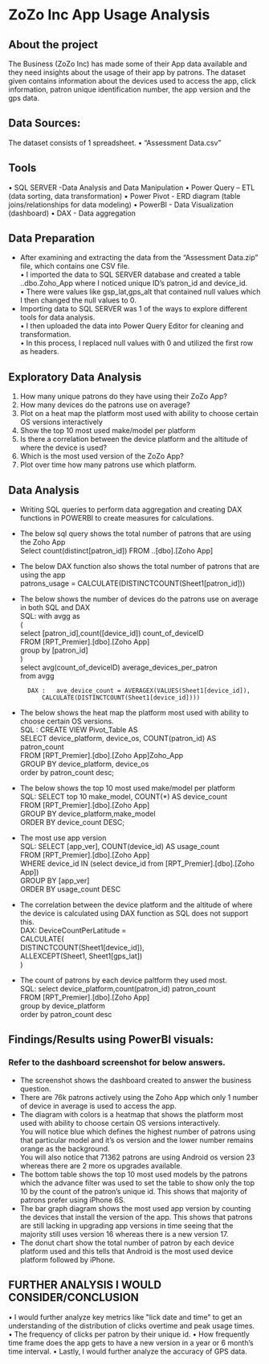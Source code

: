 # ZoZo Inc App Usage Analysis
## About the project
The Business (ZoZo Inc) has made some of their App data available and they need insights about the usage of their app by patrons. 
The dataset given contains information about the devices used to access the app, click information, patron unique identification number, the app version and the gps data.

## Data Sources:
The dataset consists of 1 spreadsheet. 
•	“Assessment Data.csv”
## Tools
  •	SQL SERVER -Data Analysis and Data Manipulation
  •	Power Query – ETL (data sorting, data transformation)
  •	Power Pivot - ERD diagram (table joins/relationships for data modeling)
  •	PowerBI - Data Visualization (dashboard)
  •	DAX - Data aggregation

## Data Preparation
- After examining and extracting the data from the “Assessment Data.zip” file, which contains one CSV file.                                   
 •	I imported the data to SQL SERVER database and created a table ..dbo.Zoho_App where I noticed unique ID’s patron_id and device_id.                                  
 •	There were values like gsp_lat,gps_alt that contained null values which I then changed the null values to 0.                                                                
- Importing data to SQL SERVER was 1 of the ways to explore different tools for data analysis.                                                                                      
 •	I then uploaded the data into Power Query Editor for cleaning and transformation.                                                                                                                                
 •	In this process, I replaced null values with 0 and utilized the first row as headers.

## Exploratory Data Analysis
  1.	How many unique patrons do they have using their ZoZo App? 
  2.	How many devices do the patrons use on average? 
  3.	Plot on a heat map the platform most used with ability to choose certain OS versions interactively
  4.	Show the top 10 most used make/model per platform
  5.	Is there a correlation between the device platform and the altitude of where the device is used?
  6.	Which is the most used version of the ZoZo App? 
  7.	Plot over time how many patrons use which platform.

## Data Analysis
- Writing SQL queries to perform data aggregation and creating DAX functions in POWERBI to create measures for calculations.                           
- The below sql query shows the total number of patrons that are using the Zoho App                            
    Select count(distinct[patron_id]) FROM ..[dbo].[Zoho App]                                              
- The below DAX function also shows the total number of patrons that are using the app                          
    patrons_usage = CALCULATE(DISTINCTCOUNT(Sheet1[patron_id]))                                                  
- The below shows the number of devices do the patrons use on average in both SQL and DAX                             
    SQL:  with avgg as                                                         
       (                               
 				select [patron_id],count([device_id]) count_of_deviceID                  
         FROM [RPT_Premier].[dbo].[Zoho App]                  
 				 group by [patron_id]                  
      )                            
    select avg(count_of_deviceID) average_devices_per_patron                
    from avgg
                                             
		DAX : 	ave_device_count = AVERAGEX(VALUES(Sheet1[device_id]),                                     
            CALCULATE(DISTINCTCOUNT(Sheet1[device_id])))                                                
- The below shows the heat map the platform most used with ability to choose certain OS versions.                       
    SQL : 	CREATE VIEW Pivot_Table AS                            
            SELECT device_platform, device_os, COUNT(patron_id) AS patron_count               
            FROM [RPT_Premier].[dbo].[Zoho App]Zoho_App                       
            GROUP BY device_platform, device_os                        
            order by patron_count desc;                                          
- The below shows the top 10 most used make/model per platform                         
    SQL: SELECT top 10 make_model, COUNT(*) AS device_count                             
          FROM [RPT_Premier].[dbo].[Zoho App]                                         
          GROUP BY device_platform,make_model                                                       
          ORDER BY device_count DESC;                                                   

- The most use app version                                                                
    SQL: SELECT [app_ver], COUNT(device_id) AS usage_count                                                              
          FROM [RPT_Premier].[dbo].[Zoho App]                                                                         
          WHERE device_id IN (select device_id from [RPT_Premier].[dbo].[Zoho App])                                                                            
          GROUP BY [app_ver]                                                                         
          ORDER BY usage_count DESC                                                                                                         

- The correlation between the device platform and the altitude of where the device is calculated using DAX function as SQL does not support this.                                          
      DAX:  DeviceCountPerLatitude =                                                                                    
            CALCULATE(                                                                             
   				       DISTINCTCOUNT(Sheet1[device_id]),                                                         
    					    ALLEXCEPT(Sheet1, Sheet1[gps_lat])                                                                                
              )                                                                                                          
- The count of patrons by each device paltform they used most.                                                                                      
  SQL: select device_platform,count(patron_id) patron_count                                                                                
        FROM [RPT_Premier].[dbo].[Zoho App]                                                                                
        group by device_platform                                                                                                  
        order by patron_count desc                                                                                     

## Findings/Results using PowerBI visuals:
### Refer to the dashboard screenshot for below answers.

- The screenshot shows the dashboard created to answer the business question.       
- There are 76k patrons actively using the Zoho App which only 1 number of device in average is used to access the app.              
- The diagram with colors is a heatmap that shows the platform most used with ability to choose certain OS versions interactively.            
  You will notice blue which defines the highest number of patrons using that particular model and it’s os version and the lower number remains orange as the background.    
  You will also notice that 71362 patrons are using Android os version 23 whereas there are 2 more os upgrades available.     
- The bottom table shows the top 10 most used models by the patrons which the advance filter was used to set the table to show only the top 10 by the count of the patron’s unique id.
  This shows that majority of patrons prefer using iPhone 6S.        
- The bar graph diagram shows the most used app version by counting the devices that install the version of the app.
  This shows that patrons are still lacking in upgrading app versions in time seeing that the majority still uses version 16 whereas there is a new version 17.              
- The donut chart show the total number of patron by each device platform used and this tells that Android is the most used device platform followed by iPhone.    

## FURTHER ANALYSIS I WOULD CONSIDER/CONCLUSION
•	I would further analyze key metrics like "lick date and time" to get an understanding of the distribution of clicks overtime and peak usage times.    
•	The frequency of clicks per patron by their unique id.
•	How frequently time frame does the app gets to have a new version in a year or 6 month’s time interval.
•	Lastly, I would further analyze the accuracy of GPS data.
